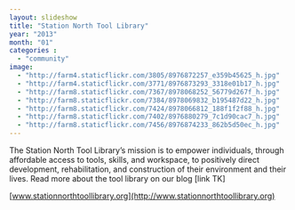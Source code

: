 ```yaml
---
layout: slideshow
title: "Station North Tool Library"
year: "2013"
month: "01"
categories :
  - "community"
image:
  - "http://farm4.staticflickr.com/3805/8976872257_e359b45625_h.jpg"
  - "http://farm4.staticflickr.com/3771/8976873293_3318e01b17_h.jpg"
  - "http://farm8.staticflickr.com/7367/8978068252_56779d267f_h.jpg"
  - "http://farm8.staticflickr.com/7384/8978069832_b195487d22_h.jpg"
  - "http://farm8.staticflickr.com/7424/8978066812_188f1f2f88_h.jpg"
  - "http://farm8.staticflickr.com/7402/8976880279_7c1d90cac7_h.jpg"
  - "http://farm8.staticflickr.com/7456/8976874233_862b5d50ec_h.jpg"
---
```


The Station North Tool Library’s mission is to empower individuals, through affordable access to tools, skills, and workspace, to positively direct development, rehabilitation, and construction of their environment and their lives. Read more about the tool library on our blog [link TK]

[www.stationnorthtoollibrary.org](http://www.stationnorthtoollibrary.org)
